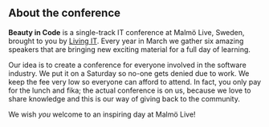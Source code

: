 ## About the conference

**Beauty in Code** is a single-track IT conference at Malmö Live, Sweden, brought to you by [Living IT](https://livingit.se). Every year in March we gather six amazing speakers that are bringing new exciting material for a full day of learning.

Our idea is to create a conference for everyone involved in the software industry. We put it on a Saturday so no-one gets denied due to work. We keep the fee very low so everyone can afford to attend. In fact, you only pay for the lunch and fika; the actual conference is on us, because we love to share knowledge and this is our way of giving back to the community.

We wish *you* welcome to an inspiring day at Malmö Live!
